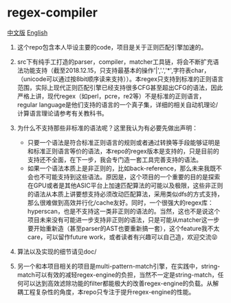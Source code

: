 # regex-compiler

[中文版](README-CN.md) [English](README.md)

1. 这个repo包含本人毕设主要的code，项目是关于正则匹配引擎加速的。

2. src下有纯手工打造的parser，compiler，matcher工具链，将会不断扩充语法功能支持（截至2018.12.15，只支持最基本的操作'|','.','*',字符表char，（unicode可以通过按8bit顺序读来支持））。本regex只支持到标准的正则语言范围，实际上现代正则匹配引擎已经支持很多CFG甚至超出CFG的语法，因此严格上讲，现代regex（如perl，pcre，re2等）不是标准的正则语言，regular language是他们支持的语言的一个真子集，详细的相关自动机理论/计算语言理论请参考有关教科书。

3. 为什么不支持那些非标准的语法呢？这里我认为有必要先做出声明：

    - 只要一个语法是符合标准正则语言的规则或者通过转换等手段能够证明是和标准正则语言等价的语法，本repo的regex版本是支持的，只是目前的支持还不全面，在下一步，我会专门造一套工具完善支持的语法。
    - 如果一个语法本质上是非正则的，比如back-reference，那么未来我既不会也不可能支持到这些语法。原因是，这个项目的一个重要的目的是探索在GPU或者是其他ASIC平台上加速匹配算法的可能以及极限，这些非正则的语法从本质上讲要想支持必须改动匹配算法，采用类似dfs的方式支持，那么很难做到高效并行化/cache友好。同时，一个很强大的regex库：hyperscan，也是不支持这一类非正则的语法的。当然，这也不是说这个项目未来没有可能进一步支持非正则的语法，只是可能从matcher这一步要开始重新造（甚至parser的AST也要重新搞一套），这个feature我不太care，可以留作future work，或者读者有兴趣可以自己造，欢迎交流😝

4. 算法以及实现的细节请见doc/

5. 另一个和本项目相关的项目是multi-pattern-match引擎，在实践中，string-match可以有效的减轻regex-engine的负担，当然不一定是string-match，任何可以达到高效滤除功能的filter都能极大的改善regex-engine的负载。从解耦工程复杂性的角度，本repo只专注于提升regex-engine的性能。